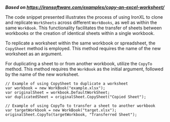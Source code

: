 ***Based on <https://ironsoftware.com/examples/copy-an-excel-worksheet/>***

The code snippet presented illustrates the process of using IronXL to clone and replicate `WorkSheets` across different `WorkBooks`, as well as within the same `WorkBook`. This functionality facilitates the transfer of sheets between workbooks or the creation of identical sheets within a single workbook.

To replicate a worksheet within the same workbook or spreadsheet, the `CopySheet` method is employed. This method requires the name of the new worksheet as an argument.

For duplicating a sheet to or from another workbook, utilize the `CopyTo` method. This method requires the `WorkBook` as the initial argument, followed by the name of the new worksheet.

```
// Example of using CopySheet to duplicate a worksheet
var workbook = new WorkBook("example.xlsx");
var originalSheet = workbook.DefaultWorkSheet;
var duplicatedSheet = originalSheet.CopySheet("Copied Sheet");

// Example of using CopyTo to transfer a sheet to another workbook
var targetWorkbook = new WorkBook("target.xlsx");
originalSheet.CopyTo(targetWorkbook, "Transferred Sheet");
```